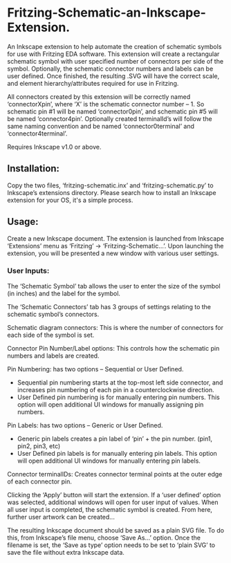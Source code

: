 # Fritzing-Schematic-an-Inkscape-Extension.

An Inkscape extension to help automate the creation of schematic symbols for use with Fritzing EDA software.  This extension will create a rectangular schematic symbol with user specified number of connectors per side of the symbol. Optionally, the schematic connector numbers and labels can be user defined. Once finished, the resulting .SVG will have the correct scale, and element hierarchy/attributes required for use in Fritzing.

All connectors created by this extension will be correctly named ‘connectorXpin’, where ‘X’ is the schematic connector number – 1. So schematic pin #1 will be named ‘connector0pin’, and schematic pin #5 will be named ‘connector4pin’. Optionally created terminalId’s will follow the same naming convention and be named ‘connector0terminal’ and ‘connector4terminal’. 

Requires Inkscape v1.0 or above.

## Installation:
Copy the two files, ‘fritzing-schematic.inx’ and ‘fritzing-schematic.py’ to Inkscape’s extensions directory. Please search how to install an Inkscape extension for your OS, it's a simple process.

## Usage:
Create a new Inkscape document. The extension is launched from Inkscape ‘Extensions’ menu as ‘Fritzing’ → ‘Fritzing-Schematic…’. Upon launching the extension, you will be presented a new window with various user settings.

### User Inputs:
The ‘Schematic Symbol’ tab allows the user to enter the size of the symbol (in inches) and the label for the symbol.

The ‘Schematic Connectors’ tab has 3 groups of settings relating to the schematic symbol’s connectors.

Schematic diagram connectors: This is where the number of connectors for each side of the symbol is set.

Connector Pin Number/Label options: This controls how the schematic pin numbers and labels are created.

Pin Numbering: has two options – Sequential or User Defined.
- Sequential pin numbering starts at the top-most left side connector, and increases pin numbering of each pin in a counterclockwise direction.
- User Defined pin numbering is for manually entering pin numbers. This	option will open additional UI windows for manually assigning pin numbers.

Pin Labels: has two options – Generic or User Defined.
- Generic pin labels creates a pin label of ‘pin’ + the pin number. (pin1, pin2, pin3, etc)
- User Defined pin labels is for manually entering pin labels. This option will open additional UI windows for manually entering pin labels.

Connector terminalIDs: Creates connector terminal points at the outer edge of each connector pin.

Clicking the ‘Apply’ button will start the extension. If a ‘user defined’ option was selected, additional windows will open for user input of values. When all user input is completed, the schematic symbol is created. From here, further user artwork can be created...

The resulting Inkscape document should be saved as a plain SVG file.  To do this, from Inkscape’s file menu, choose ‘Save As…’ option. Once the filename is set, the ‘Save as type’ option needs to be set to ‘plain SVG’ to save the file without extra Inkscape data.



